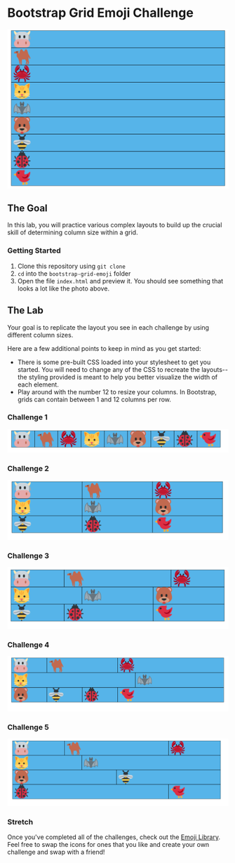 # Bootstrap Grid Emoji Challenge



![Initial Icons](icon_start.png)

## The Goal
In this lab, you will practice various complex layouts to build up the crucial skill of determining column size within a grid.

### Getting Started

1. Clone this repository using `git clone`
2. `cd` into the `bootstrap-grid-emoji` folder
3. Open the file `index.html` and preview it. You should see something that looks a lot like the photo above. 

## The Lab
Your goal is to replicate the layout you see in each challenge by using different column sizes.

Here are a few additional points to keep in mind as you get started:
* There is some pre-built CSS loaded into your stylesheet to get you started. You will need to change any of the CSS to recreate the layouts--the styling provided is meant to help you better visualize the width of each element. 
* Play around with the number 12 to resize your columns. In Bootstrap, grids can contain between 1 and 12 columns per row. 

### Challenge 1
![Challenge1](challenge1.png)
### Challenge 2
![Challenge2](challenge2.png)
### Challenge 3
![Challenge3](challenge3.png)
### Challenge 4
![Challenge4](challenge4.png)
### Challenge 5
![Challenge5](challenge5.png)

### Stretch
Once you've completed all of the challenges, check out the <a href="https://emoji-css.afeld.me/">Emoji Library</a>. Feel free to swap the icons for ones that you like and create your own challenge and swap with a friend!

